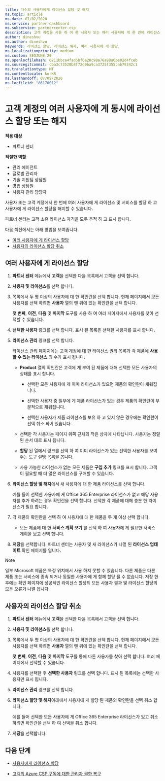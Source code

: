 ```yaml
---
title: 다수의 사용자에게 라이선스 할당 및 해지
ms.topic: article
ms.date: 07/02/2020
ms.service: partner-dashboard
ms.subservice: partnercenter-csp
description: 고객 계정을 사용 하 여 한 사용자 또는 여러 사용자에 게 한 번에 라이선스 및 서비스를 할당 하거나 해지 하는 방법에 대해 알아봅니다.
author: dineshvu
ms.author: dineshvu
Keywords: 라이선스 할당, 라이선스 해지, 여러 사용자에 게 할당,
ms.localizationpriority: medium
ms.custom: SEOJUNE.20
ms.openlocfilehash: 6211bbca4fad5bf6a28c98a76a98a6be02d4fceb
ms.sourcegitcommit: cba3c73520b8f72d0ba9ca3725f355cab79342c1
ms.translationtype: MT
ms.contentlocale: ko-KR
ms.lasthandoff: 07/09/2020
ms.locfileid: "86176012"
---
```

# <a name="assign-or-revoke-licenses-at-the-same-time-to-multiple-users-in-a-customer-account"></a>고객 계정의 여러 사용자에 게 동시에 라이선스 할당 또는 해지

**적용 대상**

- 파트너 센터

**적절한 역할**

- 관리 에이전트
- 글로벌 관리자
- 기술 지원팀 상담원
- 영업 상담원
- 사용자 관리 담당자

사용자 또는 고객 계정에서 한 번에 여러 사용자에 게 라이선스 및 서비스를 할당 하 고 사용자에 게 라이선스 할당을 해지할 수 있습니다.

파트너 센터는 고객 소유 라이선스 자격을 모두 추적 하 고 표시 합니다.

다음 섹션에서는 아래 방법을 보여줍니다.
- [여러 사용자에 게 라이선스 할당](#assign-licenses-to-groups)
- [사용자의 라이선스 할당 취소](#revoking-licenses)

<a href="" id="assign-licenses-to-groups"></a>
## <a name="assign-licenses-to-multiple-users"></a>여러 사용자에 게 라이선스 할당

1. **파트너 센터** 메뉴에서 **고객**을 선택한 다음 목록에서 고객을 선택 합니다.

2. **사용자 및 라이선스**를 선택 합니다.

3. 목록에서 두 명 이상의 사용자에 대 한 확인란을 선택 합니다. 현재 페이지에서 모든 사용자를 선택 하려면 **사용자** 열의 맨 위에 있는 확인란을 선택 합니다.

    **첫 번째**, **이전**, **다음** 및 **마지막** 도구를 사용 하 여 여러 페이지에서 사용자를 찾아 선택할 수 있습니다.

4. **선택한 사용자** 링크를 선택 합니다. 표시 된 목록은 선택한 사용자를 표시 합니다.

5. **라이선스 관리** 링크를 선택 합니다.

    라이선스 관리 페이지에는 고객 계정에 대 한 라이선스 권리 목록과 각 제품에 **사용할 수 있는 라이선스** 의 수가 표시 됩니다.

    - **Product** 열의 확인란은 고객에 게 부여 된 제품에 대해 선택한 모든 사용자의 상태를 표시 합니다.

       - 선택한 모든 사용자에 게 이미 라이선스가 있으면 제품의 확인란이 채워집니다.

       - 선택한 사용자 중 일부에 게 제품 라이선스가 있는 경우 제품의 확인란이 부분적으로 채워집니다.

       - 선택한 사용자가 제품 라이선스를 보유 하 고 있지 않은 경우에는 확인란이 선택 취소 되어 있습니다.

    - 선택한 각 사용자는 페이지 위쪽 근처의 작은 상자에 나타납니다. 사용자는 정렬 된 순서 대로 표시 됩니다.

    - **할당** 된 열에서 링크를 선택 하 여 이미 라이선스가 있는 선택한 사용자를 보여 주는 도구 설명 목록을 봅니다.

    - 사용 가능한 라이선스가 없는 모든 제품은 **구입 추가** 링크를 표시 합니다. 고객이 필요할 때 더 많은 라이선스를 구매할 수 있습니다.

6. **라이선스 할당 및 해지**에서 새 사용자에 대 한 제품 라이선스를 선택 합니다. 

   예를 들어 선택한 사용자에 게 Office 365 Enterprise 라이선스가 없고 해당 사용자를 추가 하려는 경우 확인란을 선택 합니다. 선택한 각 제품에 대해 충분 한 라이선스가 필요 합니다.

7. 각 제품의 확인란을 선택 하 여 사용자에 대 한 제품을 두 개 이상 선택 합니다.
    -   모든 제품에 대 한 **서비스 계획 보기** 를 선택 하 여 사용자에 게 필요한 서비스 계획을 보고 선택 합니다.

8. **저장**을 선택합니다. 파트너 센터는 사용자 및 새 라이선스가 나열 된 **라이선스 업데이트** 확인 페이지를 엽니다.

>[!NOTE]
>일부 Microsoft 제품은 특정 위치에서 사용 하지 못할 수 있습니다. 다른 제품은 다른 제품 또는 서비스에 종속 되거나 동일한 사용자에 게 함께 할당 될 수 없습니다. 저장 한 후에는 확인 페이지에 성공적인 라이선스 할당의 모든 사용자 결과 및 라이선스 할당의 모든 오류가 나열 됩니다.

<a href="" id="revoking-licenses"></a>
## <a name="revoke-users-license-assignments"></a>사용자의 라이선스 할당 취소

1. **파트너 센터** 메뉴에서 **고객**을 선택한 다음 목록에서 고객을 선택 합니다.

2. **사용자 및 라이선스**를 선택 합니다.

3. 목록에서 두 명 이상의 사용자에 대 한 확인란을 선택 합니다. 현재 페이지에서 모든 사용자를 선택 하려면 **사용자** 열의 맨 위에 있는 확인란을 선택 합니다.

    **첫 번째**, **이전**, **다음** 및 **마지막** 도구를 통해 다른 사용자를 찾아 선택 합니다. 여러 페이지에서 선택할 수 있습니다.

4. 사용자를 선택한 후 **선택한 사용자** 링크를 선택 합니다. 표시 된 목록에는 선택한 사용자만 표시 됩니다.

5. **라이선스 관리** 링크를 선택 합니다.

6. **라이선스 할당 및 해지**아래에서 사용자에 게 할당 된 제품의 확인란을 선택 취소 합니다.

   예를 들어 선택한 모든 사용자에 게 Office 365 Enterprise 라이선스가 있고 취소 하려면 확인란을 선택 하 여 선택을 취소 합니다.

7. **저장**을 선택합니다.

## <a name="next-steps"></a>다음 단계

- [사용자에게 라이선스 할당](assign-licenses-to-users.md)

- [고객의 Azure CSP 구독에 대한 관리자 권한 복구](revoke-reinstate-csp.md)